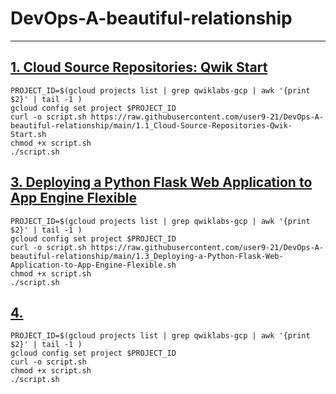 # DevOps-A-beautiful-relationship

<hr />

<!--# Run this first if project is not set 
```
PROJECT_ID=$(gcloud projects list | grep qwiklabs-gcp | awk '{print $2}' | tail -1 )
gcloud config set project $PROJECT_ID

```
## now Go through desired lab -->

## [1. Cloud Source Repositories: Qwik Start](https://github.com/user9-21/DevOps-A-beautiful-relationship/blob/main/1.1_Cloud-Source-Repositories-Qwik-Start.sh) 
```
PROJECT_ID=$(gcloud projects list | grep qwiklabs-gcp | awk '{print $2}' | tail -1 )
gcloud config set project $PROJECT_ID
curl -o script.sh https://raw.githubusercontent.com/user9-21/DevOps-A-beautiful-relationship/main/1.1_Cloud-Source-Repositories-Qwik-Start.sh
chmod +x script.sh
./script.sh

```

<!--
## [2. ]() 
```
PROJECT_ID=$(gcloud projects list | grep qwiklabs-gcp | awk '{print $2}' | tail -1 )
gcloud config set project $PROJECT_ID
curl -o script.sh 
chmod +x script.sh
./script.sh

```    -->


## [3. Deploying a Python Flask Web Application to App Engine Flexible](https://github.com/user9-21/DevOps-A-beautiful-relationship/blob/main/1.3_Deploying-a-Python-Flask-Web-Application-to-App-Engine-Flexible.sh) 
```
PROJECT_ID=$(gcloud projects list | grep qwiklabs-gcp | awk '{print $2}' | tail -1 )
gcloud config set project $PROJECT_ID
curl -o script.sh https://raw.githubusercontent.com/user9-21/DevOps-A-beautiful-relationship/main/1.3_Deploying-a-Python-Flask-Web-Application-to-App-Engine-Flexible.sh
chmod +x script.sh
./script.sh

```
## [4. ]() 
```
PROJECT_ID=$(gcloud projects list | grep qwiklabs-gcp | awk '{print $2}' | tail -1 )
gcloud config set project $PROJECT_ID
curl -o script.sh 
chmod +x script.sh
./script.sh

```
